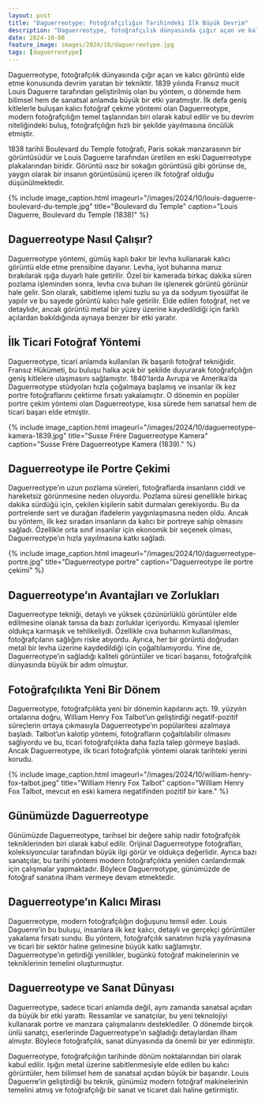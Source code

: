 ```yaml
---
layout: post
title: "Daguerreotype: Fotoğrafçılığın Tarihindeki İlk Büyük Devrim"
description: "Daguerreotype, fotoğrafçılık dünyasında çığır açan ve kalıcı görüntü elde etme konusunda devrim yaratan bir tekniktir."
date: 2024-10-08
feature_image: images/2024/10/daguerreotype.jpg
tags: [daguerreotype]
---
```


Daguerreotype, fotoğrafçılık dünyasında çığır açan ve kalıcı görüntü elde etme konusunda devrim yaratan bir tekniktir. 1839 yılında Fransız mucit Louis Daguerre tarafından geliştirilmiş olan bu yöntem, o dönemde hem bilimsel hem de sanatsal anlamda büyük bir etki yaratmıştır. İlk defa geniş kitlelerle buluşan kalıcı fotoğraf çekme yöntemi olan Daguerreotype, modern fotoğrafçılığın temel taşlarından biri olarak kabul edilir ve bu devrim niteliğindeki buluş, fotoğrafçılığın hızlı bir şekilde yayılmasına öncülük etmiştir.

<!--more-->

1838 tarihli Boulevard du Temple fotoğrafı, Paris sokak manzarasının bir görüntüsüdür ve Louis Daguerre tarafından üretilen en eski Daguerreotype plakalarından biridir. Görüntü ıssız bir sokağın görüntüsü gibi görünse de, yaygın olarak bir insanın görüntüsünü içeren ilk fotoğraf olduğu düşünülmektedir.

{% include image_caption.html imageurl="/images/2024/10/louis-daguerre-boulevard-du-temple.jpg" title="Boulevard du Temple" caption="Louis Daguerre, Boulevard du Temple (1838)" %}

## Daguerreotype Nasıl Çalışır?

Daguerreotype yöntemi, gümüş kaplı bakır bir levha kullanarak kalıcı görüntü elde etme prensibine dayanır. Levha, iyot buharına maruz bırakılarak ışığa duyarlı hale getirilir. Özel bir kamerada birkaç dakika süren pozlama işleminden sonra, levha cıva buharı ile işlenerek görüntü görünür hale gelir. Son olarak, sabitleme işlemi tuzlu su ya da sodyum tiyosülfat ile yapılır ve bu sayede görüntü kalıcı hale getirilir. Elde edilen fotoğraf, net ve detaylıdır, ancak görüntü metal bir yüzey üzerine kaydedildiği için farklı açılardan bakıldığında aynaya benzer bir etki yaratır.

## İlk Ticari Fotoğraf Yöntemi

Daguerreotype, ticari anlamda kullanılan ilk başarılı fotoğraf tekniğidir. Fransız Hükümeti, bu buluşu halka açık bir şekilde duyurarak fotoğrafçılığın geniş kitlelere ulaşmasını sağlamıştır. 1840'larda Avrupa ve Amerika’da Daguerreotype stüdyoları hızla çoğalmaya başlamış ve insanlar ilk kez portre fotoğraflarını çektirme fırsatı yakalamıştır. O dönemin en popüler portre çekim yöntemi olan Daguerreotype, kısa sürede hem sanatsal hem de ticari başarı elde etmiştir.

{% include image_caption.html imageurl="/images/2024/10/daguerreotype-kamera-1839.jpg" title="Susse Frére Daguerreotype Kamera" caption="Susse Frére Daguerreotype Kamera (1839)." %}

## Daguerreotype ile Portre Çekimi

Daguerreotype’ın uzun pozlama süreleri, fotoğraflarda insanların ciddi ve hareketsiz görünmesine neden oluyordu. Pozlama süresi genellikle birkaç dakika sürdüğü için, çekilen kişilerin sabit durmaları gerekiyordu. Bu da portrelerde sert ve durağan ifadelerin yaygınlaşmasına neden oldu. Ancak bu yöntem, ilk kez sıradan insanların da kalıcı bir portreye sahip olmasını sağladı. Özellikle orta sınıf insanlar için ekonomik bir seçenek olması, Daguerreotype’ın hızla yayılmasına katkı sağladı.

{% include image_caption.html imageurl="/images/2024/10/daguerreotype-portre.jpg" title="Daguerreotype portre" caption="Daguerreotype ile portre çekimi" %}

## Daguerreotype’ın Avantajları ve Zorlukları

Daguerreotype tekniği, detaylı ve yüksek çözünürlüklü görüntüler elde edilmesine olanak tanısa da bazı zorluklar içeriyordu. Kimyasal işlemler oldukça karmaşık ve tehlikeliydi. Özellikle cıva buharının kullanılması, fotoğrafçıların sağlığını riske atıyordu. Ayrıca, her bir görüntü doğrudan metal bir levha üzerine kaydedildiği için çoğaltılamıyordu. Yine de, Daguerreotype’ın sağladığı kaliteli görüntüler ve ticari başarısı, fotoğrafçılık dünyasında büyük bir adım olmuştur.

## Fotoğrafçılıkta Yeni Bir Dönem

Daguerreotype, fotoğrafçılıkta yeni bir dönemin kapılarını açtı. 19. yüzyılın ortalarına doğru, William Henry Fox Talbot’un geliştirdiği negatif-pozitif süreçlerin ortaya çıkmasıyla Daguerreotype’ın popülaritesi azalmaya başladı. Talbot’un kalotip yöntemi, fotoğrafların çoğaltılabilir olmasını sağlıyordu ve bu, ticari fotoğrafçılıkta daha fazla talep görmeye başladı. Ancak Daguerreotype, ilk ticari fotoğrafçılık yöntemi olarak tarihteki yerini korudu.

{% include image_caption.html imageurl="/images/2024/10/william-henry-fox-talbot.jpeg" title="William Henry Fox Talbot" caption="William Henry Fox Talbot, mevcut en eski kamera negatifinden pozitif bir kare." %}

## Günümüzde Daguerreotype

Günümüzde Daguerreotype, tarihsel bir değere sahip nadir fotoğrafçılık tekniklerinden biri olarak kabul edilir. Orijinal Daguerreotype fotoğrafları, koleksiyoncular tarafından büyük ilgi görür ve oldukça değerlidir. Ayrıca bazı sanatçılar, bu tarihi yöntemi modern fotoğrafçılıkta yeniden canlandırmak için çalışmalar yapmaktadır. Böylece Daguerreotype, günümüzde de fotoğraf sanatına ilham vermeye devam etmektedir.

## Daguerreotype’ın Kalıcı Mirası

Daguerreotype, modern fotoğrafçılığın doğuşunu temsil eder. Louis Daguerre’in bu buluşu, insanlara ilk kez kalıcı, detaylı ve gerçekçi görüntüler yakalama fırsatı sundu. Bu yöntem, fotoğrafçılık sanatının hızla yayılmasına ve ticari bir sektör haline gelmesine büyük katkı sağlamıştır. Daguerreotype’ın getirdiği yenilikler, bugünkü fotoğraf makinelerinin ve tekniklerinin temelini oluşturmuştur.

## Daguerreotype ve Sanat Dünyası

Daguerreotype, sadece ticari anlamda değil, aynı zamanda sanatsal açıdan da büyük bir etki yarattı. Ressamlar ve sanatçılar, bu yeni teknolojiyi kullanarak portre ve manzara çalışmalarını desteklediler. O dönemde birçok ünlü sanatçı, eserlerinde Daguerreotype’ın sağladığı detaylardan ilham almıştır. Böylece fotoğrafçılık, sanat dünyasında da önemli bir yer edinmiştir.

Daguerreotype, fotoğrafçılığın tarihinde dönüm noktalarından biri olarak kabul edilir. Işığın metal üzerine sabitlenmesiyle elde edilen bu kalıcı görüntüler, hem bilimsel hem de sanatsal açıdan büyük bir başarıdır. Louis Daguerre’in geliştirdiği bu teknik, günümüz modern fotoğraf makinelerinin temelini atmış ve fotoğrafçılığı bir sanat ve ticaret dalı haline getirmiştir.


